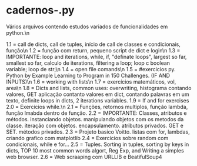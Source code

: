 # cadernos-.py
Vários arquivos contendo estudos variados de funcionalidades em python.\n

1.1 = call de dicts, call de tuples, início de call de classes e condicionais, função\n
1.2 = função com return, pequeno script de dict e login\n
1.3 = IMPORTANTE: loop and iterations, while, if, "definate loops", largest so far, smallest so far, calculo de iterations, filtering a loop; loop c boolean variable; loop de str;\n
1.4 = open file comands\n
1.5 = #exercicios py. Python by Example Learning to Program in 150 Challenges. (IF AND INPUTS)\n
1.6 = working with lists\n
1.7 = exercícios matemáticos, vol, area\n
1.8 = Dicts and lists, common uses: overwriting, histograma contando valores, GET aplicação contanto valores em dict, contando palavras em um texto, definite loops in dicts, 2 iterations variables.
1.9 = If and for exercises
2.0 = Exercícios while.\n
2.1 = Funções, retornos multiplos, função lambda, função lmabda dentro de função. 
2.2 = IMPORTANTE: Classes, atributos e métodos. instanciando objetos. manipulando objetos com os metodos da classe. iteração com objetos. encapsulamento. atributos privados. GET e SET. métodos privados. 
2.3 = Projeto basico Voitto. listas com for, lambdas, criando grafico com matplotlib
2.4 = Exercícios sobre random com condicionais, while e for...
2.5 = Tuples. Sorting in tuples, sorting by keys in dicts, TOP 10 most common words algort, Reg Exp, and Writing a simples web browser.
2.6 = Web scraaping com URLLIB e BeatifulSoup4
